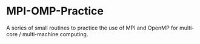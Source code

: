 MPI-OMP-Practice
================

A series of small routines to practice the use of MPI and OpenMP for multi-core / multi-machine computing.
